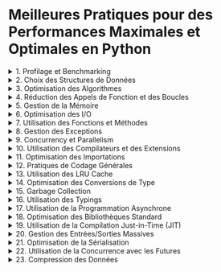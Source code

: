 # Meilleures Pratiques pour des Performances Maximales et Optimales en Python

<details>
<summary>1. Profilage et Benchmarking</summary>

### Profiling
Utilisez des outils comme `cProfile`, `line_profiler`, et `memory_profiler` pour identifier les goulets d'étranglement de performance.

```python
import cProfile
import pstats
import io

pr = cProfile.Profile()
pr.enable()
# ... votre code ...
pr.disable()
s = io.StringIO()
sortby = 'cumulative'
ps = pstats.Stats(pr, stream=s).sort_stats(sortby)
ps.print_stats()
print(s.getvalue())
```

### Benchmarking
Utilisez `timeit` pour mesurer précisément le temps d'exécution des portions de code.

```python
import timeit

def test_function():
    # ... votre code ...

print(timeit.timeit("test_function()", setup="from __main__ import test_function", number=1000))
```
</details>

<details>
<summary>2. Choix des Structures de Données</summary>

### Listes vs Tuples
Utilisez des tuples pour des collections immuables et des listes pour des collections modifiables.

```python
my_list = [1, 2, 3]
my_tuple = (1, 2, 3)
```

### Dictionnaires et Sets
Utilisez des dictionnaires pour des recherches rapides par clé et des sets pour des tests d'appartenance rapides.

```python
my_dict = {'a': 1, 'b': 2}
my_set = {1, 2, 3}
```

### Collections de la bibliothèque standard
Utilisez des collections spécialisées comme `deque`, `Counter`, et `defaultdict` de la bibliothèque `collections`.

```python
from collections import deque, Counter, defaultdict

my_deque = deque([1, 2, 3])
my_counter = Counter(['a', 'b', 'c', 'a'])
my_defaultdict = defaultdict(int)
```
</details>

<details>
<summary>3. Optimisation des Algorithmes</summary>

### Complexité algorithmique
Choisissez des algorithmes avec une complexité temporelle et spatiale appropriée (par exemple, préférer O(n log n) à O(n²)).

### Utilisation des bibliothèques optimisées
Utilisez des bibliothèques comme NumPy pour les opérations numériques intensives.

```python
import numpy as np

array = np.array([1, 2, 3, 4])
result = np.sum(array)
```
</details>

<details>
<summary>4. Réduction des Appels de Fonction et des Boucles</summary>

### Évitez les boucles imbriquées
Réduisez les boucles imbriquées autant que possible.

### List Comprehensions
Utilisez des compréhensions de listes et des expressions génératrices pour des boucles plus efficaces.

```python
squares = [x**2 for x in range(10)]
```

### Vectorisation
Utilisez des opérations vectorielles avec NumPy au lieu de boucles explicites.

```python
result = np.sum(array)
```
</details>

<details>
<summary>5. Gestion de la Mémoire</summary>

### Évitez les copies inutiles
Utilisez des références plutôt que des copies lorsque c'est possible.

### Gestion des objets lourds
Détruisez explicitement les objets lourds (utilisez `del`) pour libérer de la mémoire.

```python
del large_object
```
</details>

<details>
<summary>6. Optimisation des I/O</summary>

### Buffering
Utilisez le buffering pour les opérations de lecture/écriture de fichiers.

```python
with open('file.txt', 'r', buffering=1024) as file:
    data = file.read()
```

### I/O asynchrone
Pour les opérations I/O intensives, envisagez d'utiliser l'I/O asynchrone avec `asyncio`.

```python
import asyncio
import aiofiles

async def read_file(file_path):
    async with aiofiles.open(file_path, mode='r') as file:
        contents = await file.read()
    return contents
```
</details>

<details>
<summary>7. Utilisation des Fonctions et Méthodes</summary>

### Méthodes locales vs Globales
Préférez les méthodes locales aux méthodes globales pour réduire le temps de recherche.

### Méthodes intégrées
Utilisez les méthodes intégrées de Python, qui sont généralement optimisées en C.

```python
result = sum([1, 2, 3])
```
</details>

<details>
<summary>8. Gestion des Exceptions</summary>

### Exceptions spécifiques
Capturez des exceptions spécifiques plutôt que des exceptions générales.

```python
try:
    result = 10 / 0
except ZeroDivisionError:
    print("Division par zéro !")
```

### Exceptions rares
Utilisez des exceptions pour des situations exceptionnelles et non pour le contrôle de flux régulier.
</details>

<details>
<summary>9. Concurrency et Parallelism</summary>

### Multi-threading
Utilisez `threading` pour les tâches I/O-bound.

```python
import threading

def print_numbers():
    for i in range(10):
        print(i)

thread = threading.Thread(target=print_numbers)
thread.start()
```

### Multi-processing
Utilisez `multiprocessing` pour les tâches CPU-bound.

```python
from multiprocessing import Pool

def square_number(n):
    return n * n

with Pool(4) as p:
    result = p.map(square_number, [1, 2, 3, 4])
```

### Asyncio
Utilisez `asyncio` pour la programmation asynchrone avec des coroutines.

```python
import asyncio

async def hello():
    print("Hello, world!")
    await asyncio.sleep(1)
    print("Goodbye, world!")

asyncio.run(hello())
```
</details>

<details>
<summary>10. Utilisation des Compilateurs et des Extensions</summary>

### Cython
Utilisez Cython pour compiler des parties critiques du code Python en C pour des performances améliorées.

```cython
# example.pyx
def cython_function(int n):
    return n * n
```

### Nuitka
Utilisez Nuitka pour compiler des scripts Python en exécutables natifs.

### Numba
Utilisez Numba pour compiler des fonctions numériques en LLVM pour des performances accrues.

```python
from numba import jit

@jit
def numba_function(x):
    return x + 1
```
</details>

<details>
<summary>11. Optimisation des Importations</summary>

### Importations locales
Placez les importations à l'intérieur des fonctions si elles sont rarement utilisées pour réduire le temps de démarrage.

### Importations spécifiques
Importez uniquement les modules ou fonctions nécessaires.

```python
from math import sqrt
```
</details>

<details>
<summary>12. Pratiques de Codage Générales</summary>

### Version de Python
Utilisez la dernière version stable de Python, car elle contient souvent des améliorations de performance.

### Évitez les globales
Réduisez l'utilisation des variables globales pour minimiser les conflits et améliorer la performance.

### Code idiomatique
Écrivez du code Pythonic en suivant les conventions et les idiomes de Python.

```python
# Préférez
if x in y:
    pass

# à
if y.count(x) > 0:
    pass
```
</details>

<details>
<summary>13. Utilisation des LRU Cache</summary>

### Functools LRU Cache
Utilisez `functools.lru_cache` pour mémoriser les résultats des appels de fonction coûteux.

```python
from functools import lru_cache

@lru_cache(maxsize=None)
def expensive_function(x):
    return x * x
```
</details>

<details>
<summary>14. Optimisation des Conversions de Type</summary>

### Conversions explicites
Minimisez les conversions de type implicites et utilisez des conversions explicites lorsque nécessaire.

```python
# Conversions explicites
x = int("123")
```
</details>

<details>
<summary>15. Garbage Collection</summary>

### Gestion du Garbage Collector
Utilisez `gc.collect()` pour contrôler explicitement la collecte des ordures dans des situations spécifiques.

```python
import gc

gc.collect()
```
</details>

<details>
<summary>16. Utilisation des Typings</summary>

### Typing statique
Utilisez des annotations de type et des outils de vérification de type statique comme `mypy` pour détecter les erreurs potentielles et optimiser le code.

```python
def add(a: int, b: int) -> int:
    return a + b
```
</details>

<details>
<summary>17. Utilisation de la Programmation Asynchrone</summary>

### Optimisation de la Programmation Asynchrone
Utilisez `asyncio` pour écrire du code asynchrone non bloquant et améliorer les performances des opérations I/O.

```python
import asyncio

async def fetch_data():
    await asyncio.sleep(1)
    return "Data fetched"

async def main():
    result = await fetch_data()
    print(result)

asyncio.run(main())
```
</details>

<details>
<summary>18. Optimisation des Bibliothèques Standard</summary>

### Utilisation optimisée des bibliothèques standard
Utilisez les fonctions et les structures de données des bibliothèques standard qui

 sont implémentées en C pour des performances optimales.

```python
from collections import defaultdict

d = defaultdict(int)
d['a'] += 1
```
</details>

<details>
<summary>19. Utilisation de la Compilation Just-in-Time (JIT)</summary>

### Compilation JIT avec PyPy
Utilisez PyPy, une alternative à CPython avec compilation JIT, pour améliorer les performances de vos programmes Python.

```python
# Installez PyPy et exécutez votre script avec
# pypy script.py
```
</details>

<details>
<summary>20. Gestion des Entrées/Sorties Massives</summary>

### Optimisation des E/S massives
Utilisez des bibliothèques comme `pandas` pour gérer de grandes quantités de données de manière efficace.

```python
import pandas as pd

df = pd.read_csv('large_file.csv')
```
</details>

<details>
<summary>21. Optimisation de la Sérialisation</summary>

### Utilisation de formats de sérialisation rapides
Préférez les formats de sérialisation comme MessagePack ou Protocol Buffers pour des performances accrues par rapport à JSON.

```python
import msgpack

data = {'key': 'value'}
packed = msgpack.packb(data)
unpacked = msgpack.unpackb(packed)
```
</details>

<details>
<summary>22. Utilisation de la Concurrence avec les Futures</summary>

### Futures pour la concurrence
Utilisez `concurrent.futures` pour exécuter des tâches concurrentes de manière simple et efficace.

```python
from concurrent.futures import ThreadPoolExecutor

def task():
    return "Task result"

with ThreadPoolExecutor() as executor:
    future = executor.submit(task)
    print(future.result())
```
</details>

<details>
<summary>23. Compression des Données</summary>

### Utilisation de la compression pour les données
Compressez les données pour réduire leur taille en mémoire et améliorer les performances de transfert.

```python
import zlib

data = b"Data to compress"
compressed = zlib.compress(data)
decompressed = zlib.decompress(compressed)
```
</details>
